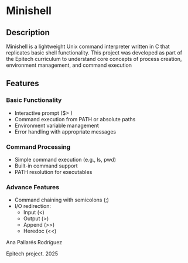 <h1>Minishell</h1>

<h2>Description</h2>
<p>
Minishell is a lightweight Unix command interpreter written in C that replicates basic shell functionality. This project was developed as part of the Epitech curriculum to understand core concepts of process creation, environment management, and command execution
</p>

<h2>Features</h2>
<h3>Basic Functionality</h3>
<ul>
    <li>Interactive prompt ($> )</li>
    <li>Command execution from PATH or absolute paths</li>
    <li>Environment variable management</li>
    <li>Error handling with appropriate messages</li>
</ul>

<h3>Command Processing</h3>
<ul>
    <li>Simple command execution (e.g., ls, pwd)</li>
    <li>Built-in command support</li>
    <li>PATH resolution for executables</li>
</ul>

<h3>Advance Features</h3>
<ul>
    <li>Command chaining with semicolons (;)</li>
    <li>I/O redirection:
        <ul>
            <li>Input (<)</li>
            <li>Output (>)</li>
            <li>Append (>>)</li>
            <li>Heredoc (<<)</li>
        </ul>
    </li>
</ul>

<p>Ana Pallarés Rodríguez</p>
<p>Epitech project. 2025</p>